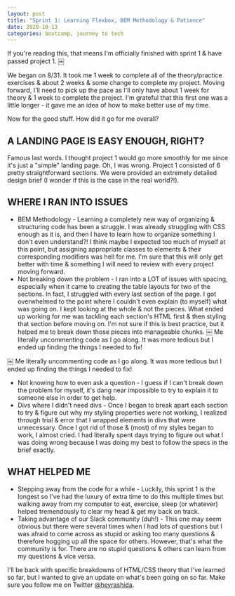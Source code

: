 ```yaml
---
layout: post
title: "Sprint 1: Learning Flexbox, BEM Methodology & Patience"
date: 2020-10-13
categories: bootcamp, journey to tech
---
```


If you're reading this, that means I'm officially finished with sprint 1 & have passed project 1.
￼

We began on 8/31. It took me 1 week to complete all of the theory/practice exercises & about 2 weeks & some change to complete my project.
Moving forward, I'll need to pick up the pace as I'll only have about 1 week for theory & 1 week to complete the project. I'm grateful that this first one was a little longer - it gave me an idea of how to make better use of my time.

Now for the good stuff. How did it go for me overall?

## A LANDING PAGE IS EASY ENOUGH, RIGHT?

Famous last words. I thought project 1 would go more smoothly for me since it's just a "simple" landing page. Oh, I was wrong.
Project 1 consisted of 6 pretty straightforward sections. We were provided an extremely detailed design brief (I wonder if this is the case in the real world?!).

## WHERE I RAN INTO ISSUES

- BEM Methodology - Learning a completely new way of organizing & structuring code has been a struggle. I was already struggling with CSS enough as it is, and then I have to learn how to organize something I don't even understand?! I think maybe I expected too much of myself at this point, but assigning appropriate classes to elements & their corresponding modifiers was hell for me. I'm sure that this will only get better with time & something I will need to review with every project moving forward.
- Not breaking down the problem - I ran into a LOT of issues with spacing, especially when it came to creating the table layouts for two of the sections. In fact, I struggled with every last section of the page. I got overwhelmed to the point where I couldn't even explain (to myself) what was going on. I kept looking at the whole & not the pieces. What ended up working for me was tackling each section's HTML first & then styling that section before moving on. I'm not sure if this is best practice, but it helped me to break down those pieces into manageable chunks.
  ￼
  Me literally uncommenting code as I go along. It was more tedious but I ended up finding the things I needed to fix!

￼
Me literally uncommenting code as I go along. It was more tedious but I ended up finding the things I needed to fix!

- Not knowing how to even ask a question - I guess if I can't break down the problem for myself, it's dang near impossible to try to explain it to someone else in order to get help.
- Divs where I didn't need divs - Once I began to break apart each section to try & figure out why my styling properties were not working, I realized through trial & error that I wrapped elements in divs that were unnecessary. Once I got rid of those & (most) of my styles began to work, I almost cried. I had literally spent days trying to figure out what I was doing wrong because I was doing my best to follow the specs in the brief exactly.

## WHAT HELPED ME

- Stepping away from the code for a while - Luckily, this sprint 1 is the longest so I've had the luxury of extra time to do this multiple times but walking away from my computer to eat, exercise, sleep (or whatever) helped tremendously to clear my head & get my back on track.
- Taking advantage of our Slack community (duh!) - This one may seem obvious but there were several times when I had lots of questions but I was afraid to come across as stupid or asking too many questions & therefore hogging up all the space for others. However, that's what the community is for. There are no stupid questions & others can learn from my questions & vice versa.

I'll be back with specific breakdowns of HTML/CSS theory that I've learned so far, but I wanted to give an update on what's been going on so far.
Make sure you follow me on Twitter [@heyrashida]("https://www.twitter.com/heyrashida").
